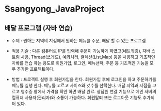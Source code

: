 # Ssangyong_JavaProject

## 배달 프로그램 (자바 연습)
  - 주제 : 원하는 지역의 지점에서 원하는 메뉴를 주문, 배달 할 수 있는 프로그램
  
  - 적용 기술 : 다른 컴퓨터로 IP를 입력해 주문이 가능하게 하였고(네트워킹), 자바 스트림 사용,
                Thread(쓰레드), 예외처리, 컬렉션(List,Map) 등을 사용하고 기초적인 자바를 연습
                하는 용도로 회원가입, 로그인, 메뉴선택, 주문 등 기초적인 기능을 모두 추가한 
                프로젝트이다.
  
  - 방법 :  프로젝트 실행 후 회원가입을 한다. 회원가입 후에 로그인을 하고 주문하기를 메뉴를
            실행 한다. 메뉴를 고르고 사이즈와 갯수를 선택한다. 배달 지역과 지점을 고르고 
            영수증 창에서 가격을 확인 하면 배달 완료. 상담원 연결 기능으로 메인 서버의 컴퓨터
            사용자(관리자)와 소통이 가능하다. 회원탈퇴 또는 로그아웃 기능도 추가되어 있다.
           
